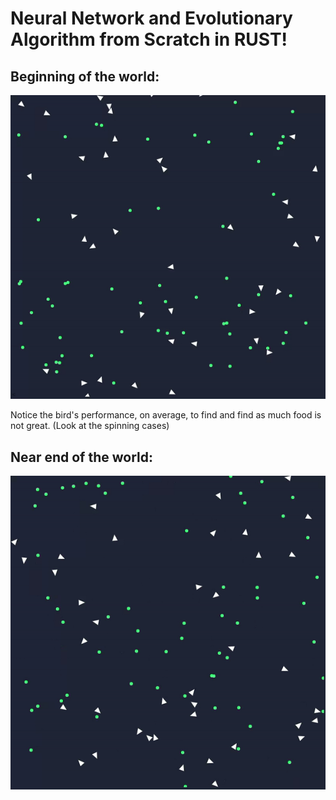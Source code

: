 # Neural Network and Evolutionary Algorithm from Scratch in RUST!

## Beginning of the world:
![](https://github.com/sebastian9991/rustNeuralNetwork/blob/274317760675b332a612996c8e4451531be8b2ac/StartAlg.gif)

Notice the bird's performance, on average, to find and find as much food is not great. (Look at the spinning cases)

## Near end of the world:
![](https://github.com/sebastian9991/rustNeuralNetwork/blob/b2a9de71d63051ea65f11e38580f9eb99bbc5de9/EngAlg.gif)

